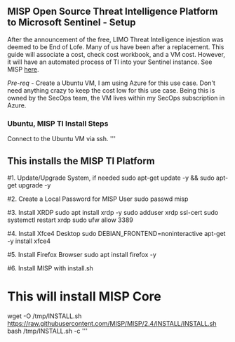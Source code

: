 ## MISP Open Source Threat Intelligence Platform to Microsoft Sentinel - Setup ##

After the announcement of the free, LIMO Threat Intelligence injestion was deemed to be End of Lofe. Many of us have been after a replacement. This guide will associate a cost, check cost workbook, and a VM cost. However, it will have an automated process of TI into your Sentinel instance. See MISP [here](https://www.misp-project.org/).


*Pre-req* - Create a Ubuntu VM, I am using Azure for this use case. Don't need anything crazy to keep the cost low for this use case. Being this is owned by the SecOps team, the VM lives within my SecOps subscription in Azure.

### Ubuntu, MISP TI Install Steps ###
Connect to the Ubuntu VM via ssh.
'''
## This installs the MISP TI Platform

#1. Update/Upgrade System, if needed
sudo apt-get update -y && sudo apt-get upgrade -y

#2. Create a Local Password for MISP User
sudo passwd misp

#3. Install XRDP
sudo apt install xrdp -y
sudo adduser xrdp ssl-cert
sudo systemctl restart xrdp
sudo ufw allow 3389

#4. Install Xfce4 Desktop
sudo DEBIAN_FRONTEND=noninteractive apt-get -y install xfce4

#5. Install Firefox Browser
sudo apt install firefox -y

#6. Install MISP with install.sh
# This will install MISP Core
wget -O /tmp/INSTALL.sh https://raw.githubusercontent.com/MISP/MISP/2.4/INSTALL/INSTALL.sh
bash /tmp/INSTALL.sh -c
'''
